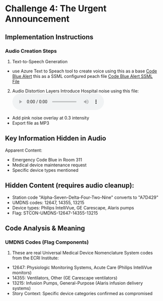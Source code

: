 # Challenge 4: The Urgent Announcement
## Implementation Instructions
### Audio Creation Steps
1.	Text-to-Speech Generation
* use Azure Text to Speach tool to create voice using this as a base [Code Blue Alert](<Plain Text Scripts/Code Blue alert.txt>) this as a SSML configured peach file [Code Blue Alert SSML File](<Speech Synthesis Markup Language (SSML) Scripts/Code Blue alert.txt>)
2.	Audio Distortion Layers
Introduce Hospital noise using this file: <audio controls src="Audio File Scripts/stconHospital Code Blue -Ambiant track.mp3" title="Title"></audio>
* Add pink noise overlay at 0.3 intensity
* Export file as MP3

## Key Information Hidden in Audio
Apparent Content:
* Emergency Code Blue in Room 311
* Medical device maintenance request
* Specific device types mentioned

## Hidden Content (requires audio cleanup):
* Station code "Alpha-Seven-Delta-Four-Two-Nine" converts to "A7D429"
* UMDNS codes: 12647, 14355, 13215
* Device types: Philips IntelliVue, GE Carescape, Alaris pumps
* Flag: STCON-UMDNS-12647-14355-13215
## Code Analysis & Meaning
### UMDNS Codes (Flag Components)
1. These are real Universal Medical Device Nomenclature System codes from the ECRI Institute:
* 12647: Physiologic Monitoring Systems, Acute Care (Philips IntelliVue monitors)
* 14355: Ventilators, Other (GE Carescape ventilators)
* 13215: Infusion Pumps, General-Purpose (Alaris infusion delivery systems)
* Story Context: Specific device categories confirmed as compromised
